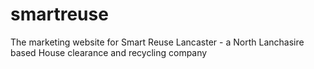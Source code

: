 # smartreuse

The marketing website for Smart Reuse Lancaster - a North Lanchasire based House clearance and recycling company
